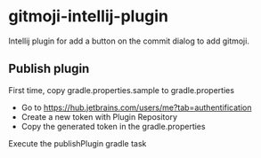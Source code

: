 # gitmoji-intellij-plugin

Intellij plugin for add a button on the commit dialog to add gitmoji.


## Publish plugin

First time, copy gradle.properties.sample to gradle.properties

- Go to https://hub.jetbrains.com/users/me?tab=authentification
- Create a new token with Plugin Repository
- Copy the generated token in the gradle.properties

Execute the publishPlugin gradle task
